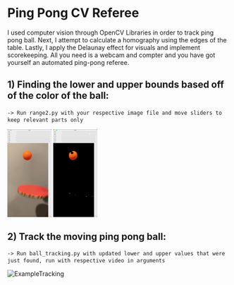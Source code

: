 # Ping Pong CV Referee
I used computer vision through OpenCV Libraries in order to track ping pong ball. Next, I attempt to calculate a homography using the edges of the table. Lastly, I apply the Delaunay effect for visuals and implement scorekeeping. All you need is a webcam and compter and you have got yourself an automated ping-pong referee.

## 1) Finding the lower and upper bounds based off of the color of the ball:
    -> Run range2.py with your respective image file and move sliders to keep relevant parts only

<div className="justify-content-between items-center">
    <img src="/images/before.jpeg" alt="Before" width="100"/>
    <img src="/images/after.jpeg" alt="After" width="100"/>
</div>



## 2) Track the moving ping pong ball:
    -> Run ball_tracking.py with updated lower and upper values that were just found, run with respective video in arguments

![ExampleTracking](/images/bounceResult.gif?raw=true "Title")